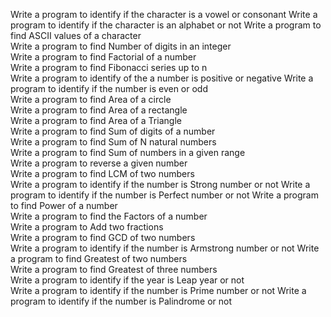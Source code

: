 Write a program to identify if the character is a vowel or consonant Write a program to identify if the character is an alphabet or not Write a program to find ASCII values of a character<br>
Write a program to find Number of digits in an integer<br>
Write a program to find Factorial of a number<br>
Write a program to find Fibonacci series up to n<br>
Write a program to identify of the a number is positive or negative Write a program to identify if the number is even or odd<br>
Write a program to find Area of a circle<br>
Write a program to find Area of a rectangle<br>
Write a program to find Area of a Triangle<br>
Write a program to find Sum of digits of a number<br>
Write a program to find Sum of N natural numbers<br>
Write a program to find Sum of numbers in a given range<br>
Write a program to reverse a given number<br>
Write a program to find LCM of two numbers<br>
Write a program to identify if the number is Strong number or not Write a program to identify if the number is Perfect number or not Write a program to find Power of a number<br>
Write a program to find the Factors of a number<br>
Write a program to Add two fractions<br>
Write a program to find GCD of two numbers<br>
Write a program to identify if the number is Armstrong number or not Write a program to find Greatest of two numbers<br>
Write a program to find Greatest of three numbers<br>
Write a program to identify if the year is Leap year or not<br>
Write a program to identify if the number is Prime number or not Write a program to identify if the number is Palindrome or not
